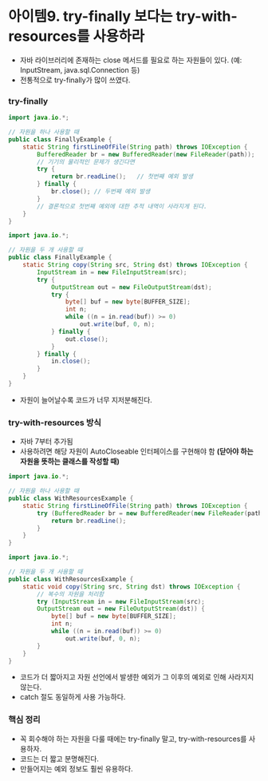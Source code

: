 # 아이템9. try-finally 보다는 try-with-resources를 사용하라

- 자바 라이브러리에 존재하는 close 메서드를 필요로 하는 자원들이 있다. (예: InputStream, java.sql.Connection 등)
- 전통적으로 try-finally가 많이 쓰였다.

### try-finally

```java
import java.io.*;

// 자원을 하나 사용할 때
public class FinallyExample {
    static String firstLineOfFile(String path) throws IOException {
        BufferedReader br = new BufferedReader(new FileReader(path));
        // 기기의 물리적인 문제가 생긴다면
        try {
            return br.readLine();   // 첫번째 예외 발생
        } finally {
            br.close(); // 두번째 예외 발생
        }
        // 결론적으로 첫번째 예외에 대한 추적 내역이 사라지게 된다.
    }
}
```

```java
import java.io.*;

// 자원을 두 개 사용할 때
public class FinallyExample {
    static String copy(String src, String dst) throws IOException {
        InputStream in = new FileInputStream(src);
        try {
            OutputStream out = new FileOutputStream(dst);
            try {
                byte[] buf = new byte[BUFFER_SIZE];
                int n;
                while ((n = in.read(buf)) >= 0)
                    out.write(buf, 0, n);
            } finally {
                out.close();
            }
        } finally {
            in.close();
        }
    }
}
```

- 자원이 늘어날수록 코드가 너무 지저분해진다.

### try-with-resources 방식
- 자바 7부터 추가됨
- 사용하려면 해당 자원이 AutoCloseable 인터페이스를 구현해야 함 **(닫아야 하는 자원을 뜻하는 클래스를 작성할 때)**

```java
import java.io.*;

// 자원을 하나 사용할 때
public class WithResourcesExample {
    static String firstLineOfFile(String path) throws IOException {
        try (BufferedReader br = new BufferedReader(new FileReader(path))) {
            return br.readLine();
        }
    }
}
```

```java
import java.io.*;

// 자원을 두 개 사용할 때
public class WithResourcesExample {
    static void copy(String src, String dst) throws IOException {
        // 복수의 자원을 처리함
        try (InputStream in = new FileInputStream(src);
        OutputStream out = new FileOutputStream(dst)) {
            byte[] buf = new byte[BUFFER_SIZE];
            int n;
            while ((n = in.read(buf)) >= 0)
                out.write(buf, 0, n);
        }
    }
}
```

- 코드가 더 짧아지고 자원 선언에서 발생한 예외가 그 이후의 예외로 인해 사라지지 않는다.
- catch 절도 동일하게 사용 가능하다.

### 핵심 정리
- 꼭 회수해야 하는 자원을 다룰 때에는 try-finally 말고, try-with-resources를 사용하자.
- 코드는 더 짧고 분명해진다.
- 만들어지는 예외 정보도 훨씬 유용하다.